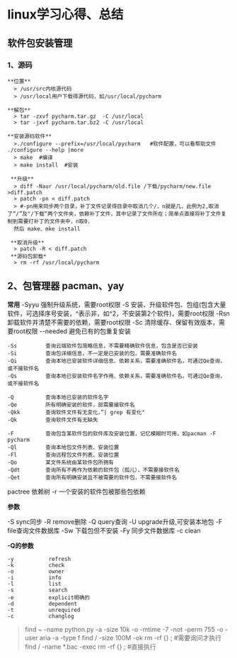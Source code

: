 # linux学习心得、总结

## 软件包安装管理
### 1、源码
    **位置**
      > /usr/src内核源代码
      > /usr/local用户下载得源代码，如/usr/local/pycharm
      
    **解包**
      > tar -zxvf pycharm.tar.gz  -C /usr/local
      > tar -jxvf pycharm.tar.bz2 -C /usr/local
      
    **安装源码软件**
      >./configure --prefix=/usr/local/pycharm   #软件配置，可以看帮助文件 ./configure --help |more
      > make  #编译
      > make install  #安装
      
     **升级**
      > diff -Naur /usr/local/pycharm/old.file /下载/pycharm/new.file >diff.patch
      > patch -pn < diff.patch  
      > #-pn用来同步两个目录，补丁文件记录得目录中取消几个/，n就是几，此例为2,取消了“/”及"/下载“两个文件夹，依赖补丁文件，其中记录了文件所在；简单点直接将补丁文件复制到需要打补丁的文件夹中，n取0.
      然后 make、mke install
      
     **取消升级**
      > patch -R < diff.patch
     **源码包卸载*
      > rm -rf /usr/local/pycharm
    
## 2、包管理器 pacman、yay

  **常用**
    -Syyu       强制升级系统，需要root权限
    -S          安装、升级软件包、包组(包含大量软件，可选择序号安装，^表示非，如^2，不安装第2个软件)，需要root权限
    -Rsn        卸载软件并清楚不需要的依赖，需要root权限
    -Sc         清除缓存、保留有效版本，需要root权限
    --needed    避免已有的包重复安装  
    
    -Ss         查询云端软件包简略信息，不需要精确软件信息，包含是否已安装
    -Si         查询包详细信息，不一定是已安装的包，需要准确软件名
    -Qi         查询本地已安装软件详细信息、依赖关系，需要准确软件名，可通过Qe查询，或不接软件名
    -Qs         查询本地已安装软件名字作用、依赖关系，需要准确软件名，可通过Qe查询，或不接软件名 
    
    -Q          查询本地已安装的软件名字
    -Qe         所有明确安装的软件，部需要接软件名
    -Qkk        查询软件文件有无变化，”| grep 有变化"
    -Qk         查询软件文件有无缺失
    
    -F          查询包含某软件包的软件库及安装位置，记忆模糊时可用，如pacman -F pycharm
    -Ql         查询本地包文件列表、安装位置         
    -Fl         查询远程包文件列表、安装位置  
    -Qo         某文件系统由某软件包所拥有
    -Qdt        查询所有不再作为依赖的软件包（孤儿），不需要接软件名
    -Qet        查询所有明确安装且不被需要的软件包，不需要接软件名
    
   pactree     依赖树
    -r         一个安装的软件包被那些包依赖   
    
  **参数**
  
   -S           sync同步
   -R           remove删除
   -Q           query查询
   -U           upgrade升级,可安装本地包
   -F           file查询文件数据库
   -Sw          下载包但不安装
   -Fy          同步文件数据库
    -c           clean
       
   **-Q的参数**
   
    -y           refresh
    -k           check
    -o           owner
    -i           info
    -l           list
    -s           search
    -e           explicit明确的
    -d           dependent
    -t           unrequired
    -c           changlog
   
   > find ~ -name python.py -a -size 10k -o -mtime -7 -not -perm 755 -o -user aria -a -type f
   > find / -size 100M -ok rm -rf {} \;         #需要询问才执行
   > find / -name *.bac -exec rm -rf {} \;      #直接执行
    
    
  
  
    
